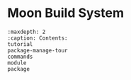 # Moon Build System

```{toctree}
:maxdepth: 2
:caption: Contents:
tutorial
package-manage-tour
commands
module
package